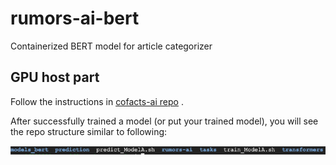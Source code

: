 # rumors-ai-bert
Containerized BERT model for article categorizer

## GPU host part

Follow the instructions in [cofacts-ai repo](https://github.com/cofacts/rumors-ai/tree/master/ai_model/models/model_A) .

After successfully trained a model (or put your trained model), you will see the repo structure similar to following:

![](./img/repo_structure.png)
